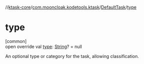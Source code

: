 //[ktask-core](../../../index.md)/[com.mooncloak.kodetools.ktask](../index.md)/[DefaultTask](index.md)/[type](type.md)

# type

[common]\
open override val [type](type.md): [String](https://kotlinlang.org/api/core/kotlin-stdlib/kotlin/-string/index.html)? = null

An optional type or category for the task, allowing classification.

